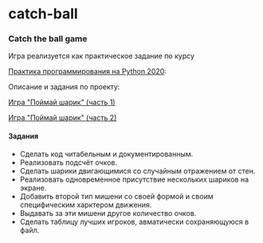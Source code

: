 # catch-ball
### Catch the ball game

Игра реализуется как практическое задание по курсу

[Практика программирования на Python 2020](https://www.youtube.com/playlist?list=PLolqo5ko7kbnGGmzGrCoDW0H1Xq-Vk6Oz):

Описание и задания по проекту:

[Игра "Поймай шарик" (часть 1)](http://cs.mipt.ru/python/lessons/lab6.html)

[Игра "Поймай шарик" (часть 2)](http://cs.mipt.ru/python/lessons/lab7.html)

#### Задания
- Сделать код читабельным и документированным.
- Реализовать подсчёт очков.
- Сделать шарики двигающимися со случайным отражением от стен.
- Реализовать одновременное присутствие нескольких шариков на экране.
- Добавить второй тип мишени со своей формой и своим специфическим харктером движения.
- Выдавать за эти мишени другое количество очков.
- Сделать таблицу лучших игроков, авматически сохраняющуюся в файл.
